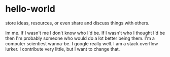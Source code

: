 # hello-world
store ideas, resources, or even share and discuss things with others.

Im me.  If I wasn't me I don't know who I'd be.  If I wasn't who I thought I'd be then I'm probably someone who would do a lot better being them.  I'm a computer scientiest wanna-be.  I google really well.  I am a stack overflow lurker.  I contribute very little, but I want to change that.
